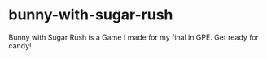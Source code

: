 # bunny-with-sugar-rush
Bunny with Sugar Rush is a Game I made for my final in GPE. Get ready for candy!
